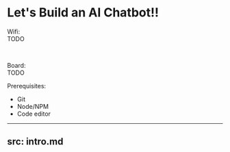 <!-- Hello friends!

This is Austin Gil, and I'm very excited to have you all at my workshop.

In order for things to run smoothly, I'd like you all to set some things up ahead of time.

- Install Git (https://git-scm.com/)
- Install Node.js (https://nodejs.org/en)
- Install a code editor (https://code.visualstudio.com/) 
- Create an account at OpenAI (https://openai.com/)
- Make sure your OpenAI account has credits
- 

There is a repository we'll be working from (https://github.com/AustinGil/accessiblitz), so if you want to clone that and install the NPM dependencies from inside the /react folder, it could help speed things up. Here's the command to do all that from a unix terminal:

git clone https://github.com/AustinGil/accessiblitz.git && cd accessiblitz/react && npm install

We will be learning how to setup automated tests with Cypress and/or Playwright. You can choose just one or both, but there are some other terminal commands to set those up.

For Cypress users: npx cypress verify
For Playwright users: npx playwright install --with-deps

 -->

# Let's Build an AI Chatbot!!

<div class="grid grid-cols-2 text-left">
<div>

Wifi:<br>
TODO

<br>

Board:<br>
TODO
</div>
<div>

Prerequisites:
* Git
* Node/NPM
* Code editor

</div>
</div>

---
src: intro.md
---

